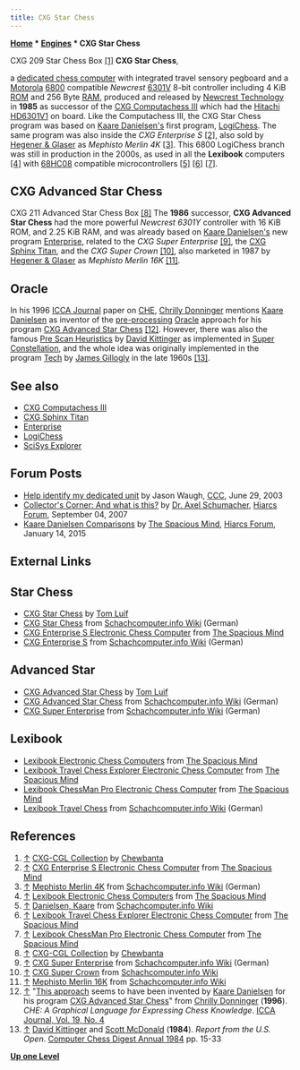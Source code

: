 ```yaml
---
title: CXG Star Chess
---
```

**[Home](Home "Home") * [Engines](Engines "Engines") * CXG Star Chess**

[](http://www.flickr.com/photos/10261668@N05/858170099/in/set-72157600923816793) CXG 209 Star Chess Box <a id="cite-note-1" href="#cite-ref-1">[1]</a>
**CXG Star Chess**,

a [dedicated chess computer](Dedicated_Chess_Computers "Dedicated Chess Computers") with integrated travel sensory pegboard and a [Motorola](index.php?title=Motorola&action=edit&redlink=1 "Motorola (page does not exist)")  [6800](6800 "6800") compatible *Newcrest* [6301V](6800#6301 "6800") 8-bit controller including 4 KiB [ROM](Memory#ROM "Memory") and 256 Byte [RAM](Memory#RAM "Memory"), produced and released by [Newcrest Technology](Newcrest_Technology "Newcrest Technology") in **1985** as successor of the [CXG Computachess III](CXG_Sensor_Computachess#III "CXG Sensor Computachess") which had the [Hitachi](https://en.wikipedia.org/wiki/Hitachi_Ltd.) [HD6301V1](6800#6301 "6800") on board. Like the Computachess III, the CXG Star Chess program was based on [Kaare Danielsen's](Kaare_Danielsen "Kaare Danielsen") first program, [LogiChess](LogiChess "LogiChess"). The same program was also inside the *CXG Enterprise S* <a id="cite-note-2" href="#cite-ref-2">[2]</a>, also sold by [Hegener & Glaser](Hegener_%26_Glaser "Hegener & Glaser") as *Mephisto Merlin 4K* <a id="cite-note-3" href="#cite-ref-3">[3]</a>. This 6800 LogiChess branch was still in production in the 2000s, as used in all the **Lexibook** computers <a id="cite-note-4" href="#cite-ref-4">[4]</a> with [68HC08](https://en.wikipedia.org/wiki/Freescale_68HC08) compatible microcontrollers <a id="cite-note-5" href="#cite-ref-5">[5]</a> <a id="cite-note-6" href="#cite-ref-6">[6]</a> <a id="cite-note-7" href="#cite-ref-7">[7]</a>.

## CXG Advanced Star Chess

[](http://www.flickr.com/photos/10261668@N05/859029458/in/set-72157600923816793) CXG 211 Advanced Star Chess Box <a id="cite-note-8" href="#cite-ref-8">[8]</a>
The **1986** successor, **CXG Advanced Star Chess** had the more powerful *Newcrest 6301Y* controller with 16 KiB ROM, and 2.25 KiB RAM, and was already based on [Kaare Danielsen's](Kaare_Danielsen "Kaare Danielsen") new program [Enterprise](Enterprise "Enterprise"), related to the *CXG Super Enterprise* <a id="cite-note-9" href="#cite-ref-9">[9]</a>, the [CXG Sphinx Titan](CXG_Sphinx#Titan "CXG Sphinx"), and the *CXG Super Crown* <a id="cite-note-10" href="#cite-ref-10">[10]</a>, also marketed in 1987 by [Hegener & Glaser](Hegener_%26_Glaser "Hegener & Glaser") as *Mephisto Merlin 16K* <a id="cite-note-11" href="#cite-ref-11">[11]</a>.

## Oracle

In his 1996 [ICCA Journal](ICGA_Journal#19_4 "ICGA Journal") paper on [CHE](index.php?title=CHE&action=edit&redlink=1 "CHE (page does not exist)"), [Chrilly Donninger](Chrilly_Donninger "Chrilly Donninger") mentions [Kaare Danielsen](Kaare_Danielsen "Kaare Danielsen") as inventor of the [pre-processing](Piece-Square_Tables#Preprocessing "Piece-Square Tables") [Oracle](Oracle#Donninger "Oracle") approach for his program [CXG Advanced Star Chess](#advanced) <a id="cite-note-12" href="#cite-ref-12">[12]</a>. However, there was also the famous [Pre Scan Heuristics](Piece-Square_Tables#Preprocessing "Piece-Square Tables") by [David Kittinger](David_Kittinger "David Kittinger") as implemented in [Super Constellation](Super_Constellation "Super Constellation"), and the whole idea was originally implemented in the program [Tech](Tech "Tech") by [James Gillogly](James_Gillogly "James Gillogly") in the late 1960s <a id="cite-note-13" href="#cite-ref-13">[13]</a>.

## See also

- [CXG Computachess III](CXG_Sensor_Computachess#III "CXG Sensor Computachess")
- [CXG Sphinx Titan](CXG_Sphinx#Titan "CXG Sphinx")
- [Enterprise](Enterprise "Enterprise")
- [LogiChess](LogiChess "LogiChess")
- [SciSys Explorer](SciSys_Explorer "SciSys Explorer")

## Forum Posts

- [Help identify my dedicated unit](https://www.stmintz.com/ccc/index.php?id=303728) by Jason Waugh, [CCC](CCC "CCC"), June 29, 2003
- [Collector's Corner: And what is this?](http://hiarcs.net/forums/viewtopic.php?t=225) by [Dr. Axel Schumacher](index.php?title=Dr._Axel_Schumacher&action=edit&redlink=1 "Dr. Axel Schumacher (page does not exist)"), [Hiarcs Forum](Computer_Chess_Forums "Computer Chess Forums"), September 04, 2007
- [Kaare Danielsen Comparisons](https://hiarcs.net/forums/viewtopic.php?t=7004) by [The Spacious Mind](The_Spacious_Mind "The Spacious Mind"), [Hiarcs Forum](Computer_Chess_Forums "Computer Chess Forums"), January 14, 2015

## External Links

## Star Chess

- [CXG Star Chess](http://tluif.home.xs4all.nl/chescom/EngCXGSC.html) by [Tom Luif](Tom_Luif "Tom Luif")
- [CXG Star Chess](http://www.schach-computer.info/wiki/index.php/CXG_Star_Chess) from [Schachcomputer.info Wiki](http://www.schach-computer.info/wiki/index.php/Hauptseite_En) (German)
- [CXG Enterprise S Electronic Chess Computer](http://www.spacious-mind.com/html/enterprise_s.html) from [The Spacious Mind](The_Spacious_Mind "The Spacious Mind")
- [CXG Enterprise S](http://www.schach-computer.info/wiki/index.php/CXG_Enterprise_S) from [Schachcomputer.info Wiki](http://www.schach-computer.info/wiki/index.php/Hauptseite_En) (German)

## Advanced Star

- [CXG Advanced Star Chess](http://tluif.home.xs4all.nl/chescom/EngCXAS.html) by [Tom Luif](Tom_Luif "Tom Luif")
- [CXG Advanced Star Chess](http://www.schach-computer.info/wiki/index.php/CXG_Advanced_Star_Chess) from [Schachcomputer.info Wiki](http://www.schach-computer.info/wiki/index.php/Hauptseite_En) (German)
- [CXG Super Enterprise](http://www.schach-computer.info/wiki/index.php/CXG_Super_Enterprise) from [Schachcomputer.info Wiki](http://www.schach-computer.info/wiki/index.php/Hauptseite_En) (German)

## Lexibook

- [Lexibook Electronic Chess Computers](http://www.spacious-mind.com/html/lexibook.html) from [The Spacious Mind](The_Spacious_Mind "The Spacious Mind")
- [Lexibook Travel Chess Explorer Electronic Chess Computer](http://www.spacious-mind.com/html/travel_chess_explorer.html) from [The Spacious Mind](The_Spacious_Mind "The Spacious Mind")
- [Lexibook ChessMan Pro Electronic Chess Computer](http://www.spacious-mind.com/html/chessman_pro.html) from [The Spacious Mind](The_Spacious_Mind "The Spacious Mind")
- [Lexibook Travel Chess](http://www.schach-computer.info/wiki/index.php/Lexibook_Travel_Chess) from [Schachcomputer.info Wiki](http://www.schach-computer.info/wiki/index.php/Hauptseite_En) (German)

## References

1. <a id="cite-ref-1" href="#cite-note-1">↑</a> [CXG-CGL Collection](http://www.flickr.com/photos/10261668@N05/sets/72157600923816793/) by [Chewbanta](Steve_Blincoe "Steve Blincoe")
1. <a id="cite-ref-2" href="#cite-note-2">↑</a> [CXG Enterprise S Electronic Chess Computer](http://www.spacious-mind.com/html/enterprise_s.html) from [The Spacious Mind](The_Spacious_Mind "The Spacious Mind")
1. <a id="cite-ref-3" href="#cite-note-3">↑</a> [Mephisto Merlin 4K](http://www.schach-computer.info/wiki/index.php/Mephisto_Merlin_4K) from [Schachcomputer.info Wiki](http://www.schach-computer.info/wiki/index.php/Hauptseite_En) (German)
1. <a id="cite-ref-4" href="#cite-note-4">↑</a> [Lexibook Electronic Chess Computers](http://www.spacious-mind.com/html/lexibook.html) from [The Spacious Mind](The_Spacious_Mind "The Spacious Mind")
1. <a id="cite-ref-5" href="#cite-note-5">↑</a> [Danielsen, Kaare](http://www.schach-computer.info/wiki/index.php/Danielsen,_Kaare) from [Schachcomputer.info Wiki](http://www.schach-computer.info/wiki/index.php/Hauptseite_En)
1. <a id="cite-ref-6" href="#cite-note-6">↑</a> [Lexibook Travel Chess Explorer Electronic Chess Computer](http://www.spacious-mind.com/html/travel_chess_explorer.html) from [The Spacious Mind](The_Spacious_Mind "The Spacious Mind")
1. <a id="cite-ref-7" href="#cite-note-7">↑</a> [Lexibook ChessMan Pro Electronic Chess Computer](http://www.spacious-mind.com/html/chessman_pro.html) from [The Spacious Mind](The_Spacious_Mind "The Spacious Mind")
1. <a id="cite-ref-8" href="#cite-note-8">↑</a> [CXG-CGL Collection](http://www.flickr.com/photos/10261668@N05/sets/72157600923816793/) by [Chewbanta](Steve_Blincoe "Steve Blincoe")
1. <a id="cite-ref-9" href="#cite-note-9">↑</a> [CXG Super Enterprise](http://www.schach-computer.info/wiki/index.php/CXG_Super_Enterprise) from [Schachcomputer.info Wiki](http://www.schach-computer.info/wiki/index.php/Hauptseite_En) (German)
1. <a id="cite-ref-10" href="#cite-note-10">↑</a> [CXG Super Crown](http://www.schach-computer.info/wiki/index.php/CXG_Super_Crown) from [Schachcomputer.info Wiki](http://www.schach-computer.info/wiki/index.php/Hauptseite_En)
1. <a id="cite-ref-11" href="#cite-note-11">↑</a> [Mephisto Merlin 16K](http://www.schach-computer.info/wiki/index.php/Mephisto_Merlin_16K) from [Schachcomputer.info Wiki](http://www.schach-computer.info/wiki/index.php/Hauptseite_En)
1. <a id="cite-ref-12" href="#cite-note-12">↑</a> "[This approach](Oracle#Donninger "Oracle") seems to have been invented by [Kaare Danielsen](Kaare_Danielsen "Kaare Danielsen") for his program [CXG Advanced Star Chess](CXG_Star_Chess#Advanced "CXG Star Chess")" from [Chrilly Donninger](Chrilly_Donninger "Chrilly Donninger") (**1996**). *CHE: A Graphical Language for Expressing Chess Knowledge*. [ICCA Journal, Vol. 19, No. 4](ICGA_Journal#19_4 "ICGA Journal")
1. <a id="cite-ref-13" href="#cite-note-13">↑</a> [David Kittinger](David_Kittinger "David Kittinger") and [Scott McDonald](Scott_McDonald "Scott McDonald") (**1984**). *Report from the U.S. Open*. [Computer Chess Digest Annual 1984](Computer_Chess_Reports "Computer Chess Reports") pp. 15-33

**[Up one Level](Engines "Engines")**

